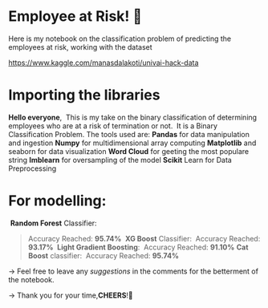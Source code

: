 # **Employee at Risk!** 📌

Here is my notebook on the classification problem of predicting the employees at risk, working with the dataset 

https://www.kaggle.com/manasdalakoti/univai-hack-data

# **Importing the libraries**

**Hello everyone**,
​
This is my take on the binary classification of determining employees who are at a risk of termination or not.
​
It is a Binary Classification Problem. The tools used are:
​
**Pandas** for data manipulation and ingestion
​
**Numpy** for multidimensional array computing
​
**Matplotlib** and seaborn for data visualization
​
**Word Cloud** for geeting the most populare string
​
**Imblearn** for oversampling of the model
​
**Scikit** Learn for Data Preprocessing

# For modelling:
​
**Random Forest** Classifier: 
​
> Accuracy Reached: **95.74%**
​
**XG Boost** Classifier:
​
> Accuracy Reached: **93.17%**
​
**Light Gradient Boosting**:
​
> Accuracy Reached: **91.10%**
​
**Cat Boost** classifier:
​
> Accuracy Reached: **95.74%**

-> Feel free to leave any *suggestions* in the comments for the betterment of the notebook.

-> Thank you for your time,**CHEERS**!🌟

